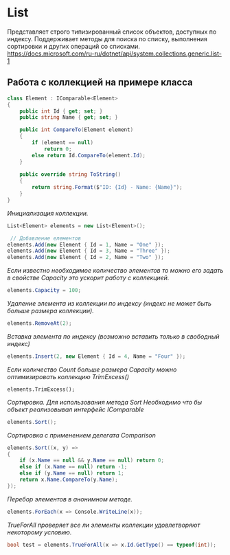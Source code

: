 # List<T>

Представляет строго типизированный список объектов, доступных по индексу. 
Поддерживает методы для поиска по списку, выполнения сортировки и других операций со списками.
https://docs.microsoft.com/ru-ru/dotnet/api/system.collections.generic.list-1

## Работа с коллекцией на примере класса

```c#
class Element : IComparable<Element>
{
    public int Id { get; set; }
    public string Name { get; set; }

    public int CompareTo(Element element)
    {
        if (element == null)
            return 0;
        else return Id.CompareTo(element.Id);
    }
    
    public override string ToString()
    {
        return string.Format($"ID: {Id} - Name: {Name}");
    }
}
```

*Инициализация коллекции.*

```c#
List<Element> elements = new List<Element>();

 // Добавление елементов
elements.Add(new Element { Id = 1, Name = "One" });
elements.Add(new Element { Id = 3, Name = "Three" });
elements.Add(new Element { Id = 2, Name = "Two" });
```

*Если известно необходимое количество элементов то можно его задать в свойстве Capacity это ускорит работу с коллекцией.*

```c#
elements.Capacity = 100;
```

*Удаление элемента из коллекции по индексу (индекс не может быть больше размера коллекции).*

```c#
elements.RemoveAt(2);
```

*Вставка элемента по индексу (возможно вставить только в свободный индекс)*

```c#
elements.Insert(2, new Element { Id = 4, Name = "Four" });
```

*Если количество Count больше размера Capacity можно оптимизировать коллекцию TrimExcess()*

```
elements.TrimExcess();
```

*Сортировка. Для использования метода Sort Необходимо что бы объект реализовывал интерфейс IComparable<Element>*

```c#
elements.Sort();
```

*Сортировка с применением делегата Comparison<T>*

```c#
elements.Sort((x, y) =>
{
    if (x.Name == null && y.Name == null) return 0;
    else if (x.Name == null) return -1;
    else if (y.Name == null) return 1;
    return x.Name.CompareTo(y.Name);
});
```

*Перебор элементов в анонимном методе.*

```c#
elements.ForEach(x => Console.WriteLine(x));
```

*TrueForAll проверяет все ли элементы коллекции удовлетворяют некоторому условию.*

```c#
bool test = elements.TrueForAll(x => x.Id.GetType() == typeof(int));
```


